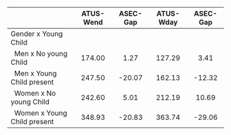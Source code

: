 
|                      |    ATUS-Wend |     ASEC-Gap |    ATUS-Wday |     ASEC-Gap |
| -------------------- | :----------: | :----------: | :----------: | :----------: |
| Gender x Young Child |              |              |              |              |
| &nbsp;&nbsp;Men x No young Child |       174.00 |         1.27 |       127.29 |         3.41 |
| &nbsp;&nbsp;Men x Young Child present |       247.50 |       -20.07 |       162.13 |       -12.32 |
| &nbsp;&nbsp;Women x No young Child |       242.60 |         5.01 |       212.19 |        10.69 |
| &nbsp;&nbsp;Women x Young Child present |       348.93 |       -20.83 |       363.74 |       -29.06 |

